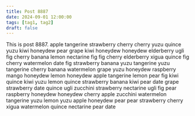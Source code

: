 ```yaml
---
title: Post 8887
date: 2024-09-01 12:00:00
tags: [tag1, tag2]
draft: false
---
```

This is post 8887.
apple
tangerine
strawberry
cherry
cherry
yuzu
quince
yuzu
kiwi
honeydew
pear
grape
kiwi
honeydew
honeydew
elderberry
ugli
fig
cherry
banana
lemon
nectarine
fig
fig
cherry
elderberry
xigua
quince
fig
cherry
watermelon
date
fig
strawberry
banana
yuzu
tangerine
yuzu
tangerine
cherry
banana
watermelon
grape
yuzu
honeydew
raspberry
mango
honeydew
lemon
honeydew
apple
tangerine
lemon
pear
fig
kiwi
quince
kiwi
yuzu
lemon
quince
strawberry
banana
kiwi
pear
date
grape
strawberry
date
quince
ugli
zucchini
strawberry
nectarine
ugli
fig
pear
raspberry
honeydew
honeydew
cherry
apple
zucchini
watermelon
tangerine
yuzu
lemon
yuzu
apple
honeydew
pear
pear
strawberry
cherry
xigua
watermelon
quince
nectarine
pear
date

